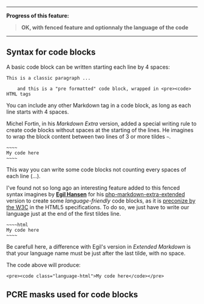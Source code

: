 ----

**Progress of this feature:**

> **OK, with fenced feature and optionnaly the language of the code**

----

## Syntax for code blocks

A basic code block can be written starting each line by 4 spaces:

    This is a classic paragraph ...

        and this is a "pre formatted" code block, wrapped in <pre><code> HTML tags

You can include any other Markdown tag in a code block, as long as each line starts with 4 spaces.

Michel Fortin, in his *Markdown Extra* version, added a special writing rule to create code blocks without spaces at the starting of the lines. He imagines to wrap the block content between two lines of 3 or more tildes `~`.

    ~~~~
    My code here
    ~~~~

This way you can write some code blocks not counting every spaces of each line (...).

I've found not so long ago an interesting feature added to this fenced syntax imagines by [**Egil Hansen**](http://egilhansen.com) for his [php-markdown-extra-extended](https://github.com/egil/php-markdown-extra-extended) version to create some *language-friendly* code blocks, as it is [preconize by the W3C](http://dev.w3.org/html5/spec-author-view/the-code-element.html#the-code-element) in the HTML5 specifications. To do so, we just have to write our language just at the end of the first tildes line.

    ~~~~html
    My code here
    ~~~~

Be carefull here, a difference with Egil's version in *Extended Markdown* is that your language name must be just after the last tilde, with no space.

The code above will produce:

    <pre><code class="language-html">My code here</code></pre>


## PCRE masks used for code blocks

